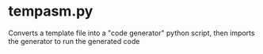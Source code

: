 # tempasm.py
Converts a template file into a "code generator" python script, then imports the generator to run the generated code
